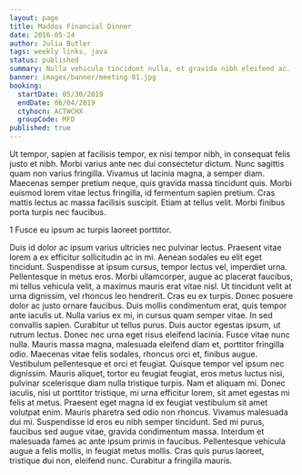 ```yaml
---
layout: page
title: Maddox Financial Dinner
date: 2016-05-24
author: Julia Butler
tags: weekly links, java
status: published
summary: Nulla vehicula tincidunt nulla, et gravida nibh eleifend ac.
banner: images/banner/meeting-01.jpg
booking:
  startDate: 05/30/2019
  endDate: 06/04/2019
  ctyhocn: ACTWCHX
  groupCode: MFD
published: true
---
```

Ut tempor, sapien at facilisis tempor, ex nisi tempor nibh, in consequat felis justo et nibh. Morbi varius ante nec dui consectetur dictum. Nunc sagittis quam non varius fringilla. Vivamus ut lacinia magna, a semper diam. Maecenas semper pretium neque, quis gravida massa tincidunt quis. Morbi euismod lorem vitae lectus fringilla, id fermentum sapien pretium. Cras mattis lectus ac massa facilisis suscipit. Etiam at tellus velit. Morbi finibus porta turpis nec faucibus.

1 Fusce eu ipsum ac turpis laoreet porttitor.

Duis id dolor ac ipsum varius ultricies nec pulvinar lectus. Praesent vitae lorem a ex efficitur sollicitudin ac in mi. Aenean sodales eu elit eget tincidunt. Suspendisse at ipsum cursus, tempor lectus vel, imperdiet urna. Pellentesque in metus eros. Morbi ullamcorper, augue ac placerat faucibus, mi tellus vehicula velit, a maximus mauris erat vitae nisl. Ut tincidunt velit at urna dignissim, vel rhoncus leo hendrerit. Cras eu ex turpis. Donec posuere dolor ac justo ornare faucibus. Duis mollis condimentum erat, quis tempor ante iaculis ut. Nulla varius ex mi, in cursus quam semper vitae. In sed convallis sapien. Curabitur ut tellus purus. Duis auctor egestas ipsum, ut rutrum lectus. Donec nec urna eget risus eleifend lacinia. Fusce vitae nunc nulla.
Mauris massa magna, malesuada eleifend diam et, porttitor fringilla odio. Maecenas vitae felis sodales, rhoncus orci et, finibus augue. Vestibulum pellentesque et orci et feugiat. Quisque tempor vel ipsum nec dignissim. Mauris aliquet, tortor eu feugiat feugiat, eros metus luctus nisi, pulvinar scelerisque diam nulla tristique turpis. Nam et aliquam mi. Donec iaculis, nisi ut porttitor tristique, mi urna efficitur lorem, sit amet egestas mi felis at metus. Praesent eget magna id ex feugiat vestibulum sit amet volutpat enim. Mauris pharetra sed odio non rhoncus. Vivamus malesuada dui mi. Suspendisse id eros eu nibh semper tincidunt. Sed mi purus, faucibus sed augue vitae, gravida condimentum massa. Interdum et malesuada fames ac ante ipsum primis in faucibus. Pellentesque vehicula augue a felis mollis, in feugiat metus mollis. Cras quis purus laoreet, tristique dui non, eleifend nunc. Curabitur a fringilla mauris.
